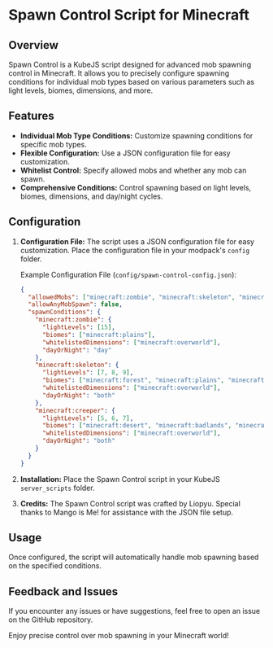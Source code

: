 # Spawn Control Script for Minecraft

## Overview

Spawn Control is a KubeJS script designed for advanced mob spawning control in Minecraft. It allows you to precisely configure spawning conditions for individual mob types based on various parameters such as light levels, biomes, dimensions, and more.

## Features

- **Individual Mob Type Conditions:** Customize spawning conditions for specific mob types.
- **Flexible Configuration:** Use a JSON configuration file for easy customization.
- **Whitelist Control:** Specify allowed mobs and whether any mob can spawn.
- **Comprehensive Conditions:** Control spawning based on light levels, biomes, dimensions, and day/night cycles.

## Configuration

1. **Configuration File:** The script uses a JSON configuration file for easy customization. Place the configuration file in your modpack's `config` folder.

    Example Configuration File (`config/spawn-control-config.json`):
    ```json
    {
      "allowedMobs": ["minecraft:zombie", "minecraft:skeleton", "minecraft:creeper"],
      "allowAnyMobSpawn": false,
      "spawnConditions": {
        "minecraft:zombie": {
          "lightLevels": [15],
          "biomes": ["minecraft:plains"],
          "whitelistedDimensions": ["minecraft:overworld"],
          "dayOrNight": "day"
        },
        "minecraft:skeleton": {
          "lightLevels": [7, 8, 9],
          "biomes": ["minecraft:forest", "minecraft:plains", "minecraft:taiga"],
          "whitelistedDimensions": ["minecraft:overworld"],
          "dayOrNight": "both"
        },
        "minecraft:creeper": {
          "lightLevels": [5, 6, 7],
          "biomes": ["minecraft:desert", "minecraft:badlands", "minecraft:savannah"],
          "whitelistedDimensions": ["minecraft:overworld"],
          "dayOrNight": "both"
        }
      }
    }
    ```

2. **Installation:** Place the Spawn Control script in your KubeJS `server_scripts` folder.

3. **Credits:** The Spawn Control script was crafted by Liopyu. Special thanks to Mango is Me! for assistance with the JSON file setup.

## Usage

Once configured, the script will automatically handle mob spawning based on the specified conditions.

## Feedback and Issues

If you encounter any issues or have suggestions, feel free to open an issue on the GitHub repository.

Enjoy precise control over mob spawning in your Minecraft world!
